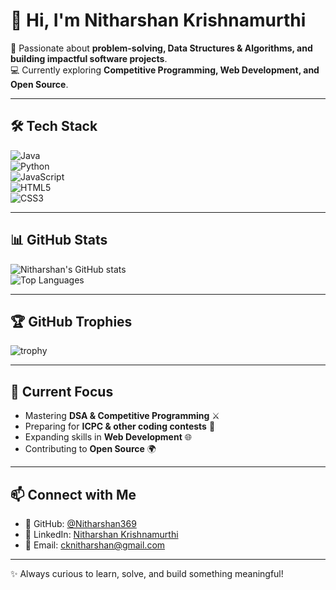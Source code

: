 # 👋 Hi, I'm Nitharshan Krishnamurthi  

🚀 Passionate about **problem-solving, Data Structures & Algorithms, and building impactful software projects**.  
💻 Currently exploring **Competitive Programming, Web Development, and Open Source**.  

---

## 🛠️ Tech Stack  

![Java](https://img.shields.io/badge/Java-ED8B00?style=for-the-badge&logo=openjdk&logoColor=white)  
![Python](https://img.shields.io/badge/Python-3776AB?style=for-the-badge&logo=python&logoColor=white)  
![JavaScript](https://img.shields.io/badge/JavaScript-F7DF1E?style=for-the-badge&logo=javascript&logoColor=black)  
![HTML5](https://img.shields.io/badge/HTML5-E34F26?style=for-the-badge&logo=html5&logoColor=white)  
![CSS3](https://img.shields.io/badge/CSS3-1572B6?style=for-the-badge&logo=css3&logoColor=white)   

---

## 📊 GitHub Stats  

![Nitharshan's GitHub stats](https://github-readme-stats.vercel.app/api?username=Nitharshan369&show_icons=true&theme=radical)  
![Top Languages](https://github-readme-stats.vercel.app/api/top-langs/?username=Nitharshan369&layout=compact&theme=radical&hide=html,css)  

---

## 🏆 GitHub Trophies  

![trophy](https://github-profile-trophy.vercel.app/?username=Nitharshan369&theme=radical&row=1&column=6)  

---

## 🌱 Current Focus  

- Mastering **DSA & Competitive Programming** ⚔️  
- Preparing for **ICPC & other coding contests** 🏅  
- Expanding skills in **Web Development** 🌐  
- Contributing to **Open Source** 🌍  

---

## 📫 Connect with Me  

- 🐙 GitHub: [@Nitharshan369](https://github.com/Nitharshan369)  
- 💼 LinkedIn: [Nitharshan Krishnamurthi](https://linkedin.com/in/nitharshan-krishnamurthi-52ba60311)  
- 📧 Email: [cknitharshan@gmail.com](mailto:cknitharshan@gmail.com)  

---

✨ Always curious to learn, solve, and build something meaningful!
